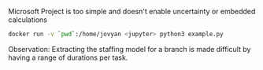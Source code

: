 Microsoft Project is too simple and doesn't enable uncertainty or embedded calculations

```bash
docker run -v `pwd`:/home/jovyan <jupyter> python3 example.py
```


Observation: Extracting the staffing model for a branch is made difficult by having a range of durations per task. 


